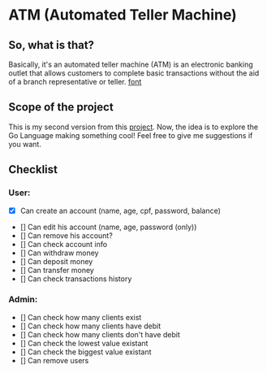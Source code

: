 # ATM (Automated Teller Machine)

## So, what is that?
Basically, it's an automated teller machine (ATM) is an electronic banking outlet that allows customers to complete basic transactions without the aid of a branch representative or teller. [font](https://www.investopedia.com/terms/a/atm.asp#:~:text=An%20automated%20teller%20machine%20(ATM)%20is%20an%20electronic%20banking%20outlet,a%20branch%20representative%20or%20teller.&text=Fees%20are%20commonly%20charged%20for,the%20ATM%2C%20or%20by%20both.)

## Scope of the project
This is my second version from this [project](https://github.com/igoreineck/atm-box). Now, the idea is to explore the Go Language making something cool! Feel free to give me suggestions if you want.

## Checklist

### User:
  - [x] Can create an account (name, age, cpf, password, balance)
  - [] Can edit his account (name, age, password (only))
  - [] Can remove his account?
  - [] Can check account info
  - [] Can withdraw money
  - [] Can deposit money
  - [] Can transfer money
  - [] Can check transactions history

### Admin:
  - [] Can check how many clients exist
  - [] Can check how many clients have debit
  - [] Can check how many clients don't have debit
  - [] Can check the lowest value existant
  - [] Can check the biggest value existant
  - [] Can remove users